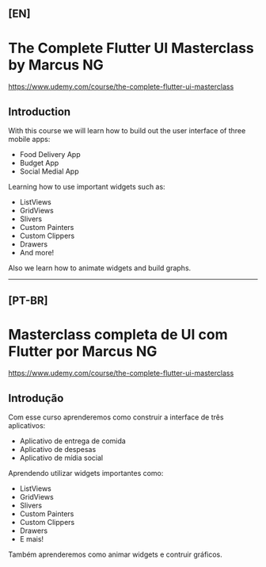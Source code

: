 ## [EN]

# The Complete Flutter UI Masterclass by Marcus NG

https://www.udemy.com/course/the-complete-flutter-ui-masterclass

## Introduction

With this course we will learn how to build out the user interface of three mobile apps:

- Food Delivery App
- Budget App
- Social Medial App

Learning how to use important widgets such as:

- ListViews
- GridViews
- Slivers
- Custom Painters
- Custom Clippers
- Drawers
- And more!

Also we learn how to animate widgets and build graphs.

---

## [PT-BR]

# Masterclass completa de UI com Flutter por Marcus NG

https://www.udemy.com/course/the-complete-flutter-ui-masterclass

## Introdução

Com esse curso aprenderemos como construir a interface de três aplicativos:

- Aplicativo de entrega de comida
- Aplicativo de despesas
- Aplicativo de mídia social

Aprendendo utilizar widgets importantes como:

- ListViews
- GridViews
- Slivers
- Custom Painters
- Custom Clippers
- Drawers
- E mais!

Também aprenderemos como animar widgets e contruir gráficos.